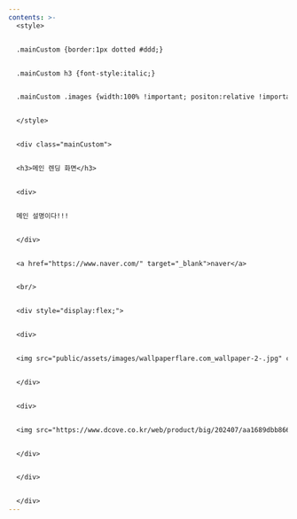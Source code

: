 ```yaml
---
contents: >-
  <style>


  .mainCustom {border:1px dotted #ddd;}


  .mainCustom h3 {font-style:italic;}


  .mainCustom .images {width:100% !important; positon:relative !important;}


  </style>


  <div class="mainCustom">


  <h3>메인 렌딩 화면</h3>


  <div>


  메인 설명이다!!!


  </div>


  <a href="https://www.naver.com/" target="_blank">naver</a>


  <br/>


  <div style="display:flex;">


  <div>


  <img src="public/assets/images/wallpaperflare.com_wallpaper-2-.jpg" class="images" />


  </div>


  <div>


  <img src="https://www.dcove.co.kr/web/product/big/202407/aa1689dbb8661b22ac77bb23ee5e4747.jpg" class="images" />


  </div>


  </div>


  </div>
---
```

